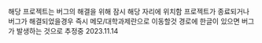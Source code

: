 해당 프로젝트는 버그의 해결을 위해 잠시 해당 자리에 위치함
프로젝트가 종료되거나 버그가 해결되었을경우 즉시 메모/대학과제란으로 이동할것
경로에 한글이 있으면 버그가 발생하는 것으로 추정중
2023.11.14